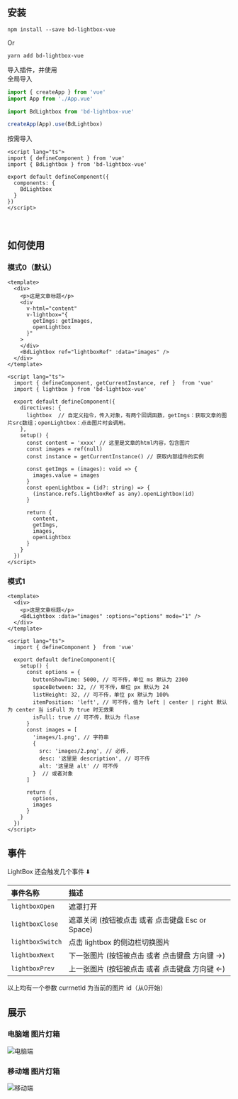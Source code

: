 ## 安装 
```
npm install --save bd-lightbox-vue
```
Or
```
yarn add bd-lightbox-vue
```

导入插件，并使用  
全局导入  
```js
import { createApp } from 'vue'
import App from './App.vue'

import BdLightbox from 'bd-lightbox-vue'

createApp(App).use(BdLightbox)
```
按需导入  
```vue
<script lang="ts">
import { defineComponent } from 'vue'
import { BdLightbox } from 'bd-lightbox-vue'

export default defineComponent({
  components: {
    BdLightbox
  }
})
</script>

```
<br>

## 如何使用 
### 模式0（默认） 
```vue
<template>
  <div>
    <p>这是文章标题</p>
    <div
      v-html="content"
      v-lightbox="{
        getImgs: getImages,
        openLightbox
      }"
    >
    </div>
    <BdLightbox ref="lightboxRef" :data="images" />
  </div>
</template>

<script lang="ts">
  import { defineComponent, getCurrentInstance, ref }  from 'vue'
  import { lightbox } from 'bd-lightbox-vue'

  export default defineComponent({
    directives: {
      lightbox  // 自定义指令，传入对象，有两个回调函数，getImgs：获取文章的图片src数组；openLightbox：点击图片时会调用。
    },
    setup() {
      const content = 'xxxx' // 这里是文章的html内容，包含图片
      const images = ref(null)
      const instance = getCurrentInstance() // 获取内部组件的实例

      const getImgs = (images): void => {
        images.value = images
      }
      const openLightbox = (id?: string) => {
        (instance.refs.lightboxRef as any).openLightbox(id)
      }

      return {
        content,
        getImgs,
        images,
        openLightbox
      }
    }
  })
</script>

```

### 模式1 
```vue
<template>
  <div>
    <p>这是文章标题</p>
    <BdLightbox :data="images" :options="options" mode="1" />
  </div>
</template>

<script lang="ts">
  import { defineComponent }  from 'vue'

  export default defineComponent({
    setup() {
      const options = {
        buttonShowTime: 5000, // 可不传，单位 ms 默认为 2300
        spaceBetween: 32, // 可不传，单位 px 默认为 24
        listHeight: 32, // 可不传，单位 px 默认为 100%
        itemPosition: 'left', // 可不传，值为 left | center | right 默认为 center 当 isFull 为 true 时无效果
        isFull: true // 可不传，默认为 flase
      }
      const images = [
        'images/1.png', // 字符串
        {
          src: 'images/2.png', // 必传,
          desc: '这里是 description', // 可不传
          alt: '这里是 alt' // 可不传
        }  // 或者对象
      ]

      return {
        options,
        images
      }
    }
  })
</script>

```

## 事件

LightBox 还会触发几个事件 ⬇️  

| 事件名称 | 描述 |
|:------| :------ |
| `lightboxOpen` | 遮罩打开 |
| `lightboxClose` | 遮罩关闭 (按钮被点击 或者 点击键盘 Esc or Space) |
| `lightboxSwitch` | 点击 lightbox 的侧边栏切换图片 |
| `lightboxNext` | 下一张图片 (按钮被点击 或者 点击键盘 方向键 →) |
| `lightboxPrev` | 上一张图片 (按钮被点击 或者 点击键盘 方向键 ←) |
  
以上均有一个参数 currnetId 为当前的图片 id（从0开始）  

## 展示  
### 电脑端 图片灯箱  

![电脑端](https://github.com/BianTan/vok-vue3/raw/main/images/lightbox_pc.png)

### 移动端 图片灯箱  

![移动端](https://github.com/BianTan/vok-vue3/raw/main/images/lightbox_phone.png)
